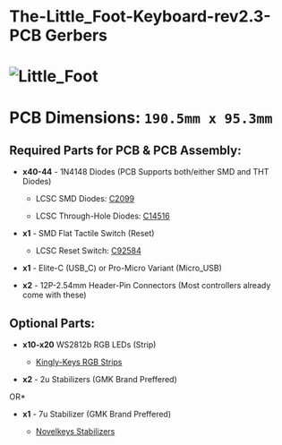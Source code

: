 # The-Little_Foot-Keyboard-rev2.3-PCB Gerbers

![Little_Foot](https://i.imgur.com/GC1st7U.png)
===

**PCB Dimensions:** `190.5mm x 95.3mm`
===

## Required Parts for PCB & PCB Assembly:

+ **x40-44** - 1N4148 Diodes (PCB Supports both/either SMD and THT Diodes)
  
   - LCSC SMD Diodes: [C2099](https://lcsc.com/product-detail/Switching-Diode_Changjiang-Electronics-Tech-CJ-1N4148W_C2099.html)

   - LCSC Through-Hole Diodes: [C14516](https://lcsc.com/product-detail/Switching-Diode_1N4148_C14516.html)


+ **x1** - SMD Flat Tactile Switch (Reset)

   - LCSC Reset Switch: [C92584](https://lcsc.com/product-detail/Tactile-Switches_Korean-Hroparts-Elec-K2-1187SQ-A4SW-06_C92584.html)


+ **x1** - Elite-C (USB_C) or Pro-Micro Variant (Micro_USB)

+ **x2** - 12P-2.54mm Header-Pin Connectors (Most controllers already come with these)

## Optional Parts:

+ **x10-x20** WS2812b RGB LEDs (Strip) 

   - [Kingly-Keys RGB Strips](https://kingly-keys.xyz/collections/parts-and-pieces/products/ws2812b-leds-strip)
   
   
   
+ **x2** - 2u Stabilizers (GMK Brand Preffered)

OR*

+ **x1** - 7u Stabilizer (GMK Brand Preffered)

   - [Novelkeys Stabilizers](https://novelkeys.xyz/collections/miscellaneous/products/cherry-stabilizers?variant=3747938893864)
   
